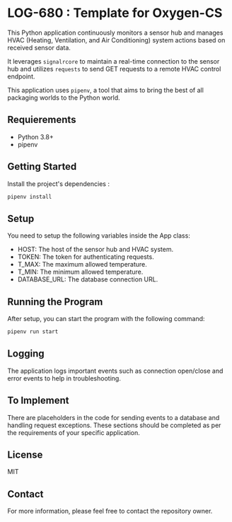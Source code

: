 # LOG-680 : Template for Oxygen-CS

This Python application continuously monitors a sensor hub and manages HVAC (Heating, Ventilation, and Air Conditioning) system actions based on received sensor data.

It leverages `signalrcore` to maintain a real-time connection to the sensor hub and utilizes `requests` to send GET requests to a remote HVAC control endpoint.

This application uses `pipenv`, a tool that aims to bring the best of all packaging worlds to the Python world.

## Requierements

- Python 3.8+
- pipenv

## Getting Started

Install the project's dependencies :

```bash
pipenv install
```

## Setup

You need to setup the following variables inside the App class:

- HOST: The host of the sensor hub and HVAC system.
- TOKEN: The token for authenticating requests.
- T_MAX: The maximum allowed temperature.
- T_MIN: The minimum allowed temperature.
- DATABASE_URL: The database connection URL.

## Running the Program

After setup, you can start the program with the following command:

```bash
pipenv run start
```

## Logging

The application logs important events such as connection open/close and error events to help in troubleshooting.

## To Implement

There are placeholders in the code for sending events to a database and handling request exceptions. These sections should be completed as per the requirements of your specific application.

## License

MIT

## Contact

For more information, please feel free to contact the repository owner.
